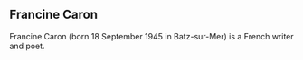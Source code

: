 ## Francine Caron

Francine Caron (born 18 September 1945 in Batz-sur-Mer) is a French writer and poet.